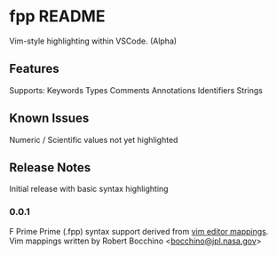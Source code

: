 # fpp README

Vim-style highlighting within VSCode. (Alpha)

## Features

Supports:
  Keywords
  Types
  Comments
  Annotations
  Identifiers
  Strings

## Known Issues

Numeric / Scientific values not yet highlighted

## Release Notes

Initial release with basic syntax highlighting

### 0.0.1

F Prime Prime (.fpp) syntax support derived from [vim editor mappings](https://github.com/fprime-community/fpp/blob/main/editors/vim/fpp.vim). \
Vim mappings written by Robert Bocchino <<bocchino@jpl.nasa.gov>>
 
